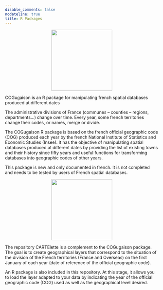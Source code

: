 ```yaml
---
disable_comments: false
nodateline: true
title: R Packages
---
```


<center><a href="https://antuki.github.io/COGugaison/"><img src="https://antuki.github.io/img/COGugaison.png" width="200"></a></center>

COGugaison is an R package for manipulating french spatial databases produced at different dates

The administrative divisions of France (communes – counties – regions, departments…) change over time. Every year, some french territories change their codes, or names, merge or divide.

The COGugaison R package is based on the french official geographic code (COG) produced each year by the french National Institute of Statistics and Economic Studies (Insee). It has the objective of manipulating spatial databases produced at different dates by providing the list of existing towns and their history since fifty years and useful functions for transforming databases into geographic codes of other years.

This package is new and only documented in french. It is not completed and needs to be tested by users of French spatial databases. 

<center><a href="https://github.com/antuki/CARTElette"><img src="https://antuki.github.io/img/CARTElette.png" width="200"></a></center>

The repository CARTElette is a complement to the COGugaison package. The goal is to create geographical layers that correspond to the situation of the division of the French territories (France and Overseas) on the first January of each year (date of reference of the official geographic code).

An R package is also included in this repository. At this stage, it allows you to load the layer adapted to your data by indicating the year of the official geographic code (COG) used as well as the geographical level desired.